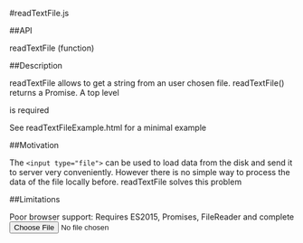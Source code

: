 #readTextFile.js

##API

readTextFile (function)

##Description

readTextFile allows to get a string from an user chosen file. readTextFile() returns a Promise.
A top level <div data-el="readTextFileContainer"></div> is required

See readTextFileExample.html for a minimal example

##Motivation

The `<input type="file">` can be used to load data from the disk and send it to server very conveniently. However there is no simple way to process the data of the file locally before. readTextFile solves this problem

##Limitations

Poor browser support: Requires ES2015, Promises, FileReader and complete <input type="file">